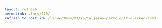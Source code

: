 ```yaml
---
layout: refresh
permalink: story/140/
refresh_to_post_id: /linux/2006/03/25/teljesen-partcionlt-diszken-lvm2-re-ttrs
---
```

